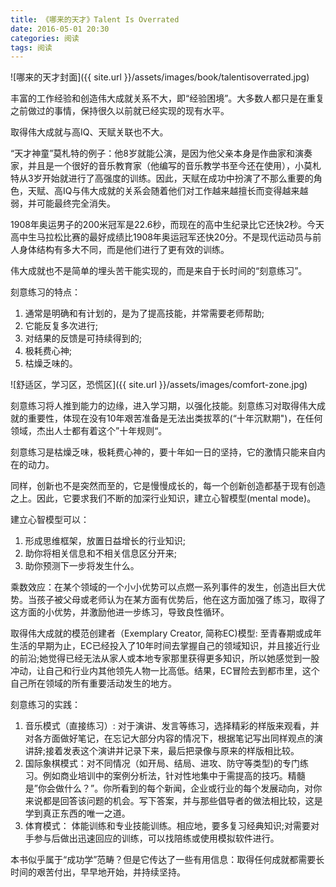 ```yaml
---
title: 《哪来的天才》Talent Is Overrated
date: 2016-05-01 20:30
categories: 阅读
tags: 阅读
---
```


![哪来的天才封面]({{ site.url }}/assets/images/book/talentisoverrated.jpg)

丰富的工作经验和创造伟大成就关系不大，即“经验困境”。大多数人都只是在重复之前做过的事情，保持很久以前就已经实现的现有水平。

取得伟大成就与高IQ、天赋关联也不大。

“天才神童”莫札特的例子：他8岁就能公演，是因为他父亲本身是作曲家和演奏家，并且是一个很好的音乐教育家（他编写的音乐教学书至今还在使用），小莫札特从3岁开始就进行了高强度的训练。因此，天赋在成功中扮演了不那么重要的角色，天赋、高IQ与伟大成就的关系会随着他们对工作越来越擅长而变得越来越弱，并可能最终完全消失。

1908年奥运男子的200米冠军是22.6秒，而现在的高中生纪录比它还快2秒。今天高中生马拉松比赛的最好成绩比1908年奥运冠军还快20分。不是现代运动员与前人身体结构有多大不同，而是他们进行了更有效的训练。

伟大成就也不是简单的埋头苦干能实现的，而是来自于长时间的“刻意练习”。

刻意练习的特点：

1. 通常是明确和有计划的，是为了提高技能，并常需要老师帮助;
1. 它能反复多次进行;
1. 对结果的反馈是可持续得到的;
1. 极耗费心神;
1. 枯燥乏味的。

![舒适区，学习区，恐慌区]({{ site.url }}/assets/images/comfort-zone.jpg)

刻意练习将人推到能力的边缘，进入学习期，以强化技能。刻意练习对取得伟大成就的重要性，体现在没有10年艰苦准备是无法出类拔萃的(“十年沉默期")，在任何领域，杰出人士都有着这个”十年规则“。

刻意练习是枯燥乏味，极耗费心神的，要十年如一日的坚持，它的激情只能来自内在的动力。

同样，创新也不是突然而至的，它是慢慢成长的，每一个创新创造都基于现有创造之上。因此，它要求我们不断的加深行业知识，建立心智模型(mental mode)。

建立心智模型可以：

1. 形成思维框架，放置日益增长的行业知识;
1. 助你将相关信息和不相关信息区分开来;
1. 助你预测下一步将发生什么。

乘数效应：在某个领域的一个小小优势可以点燃一系列事件的发生，创造出巨大优势。当孩子被父母或老师认为在某方面有优势后，他在这方面加强了练习，取得了这方面的小优势，并激励他进一步练习，导致良性循环。

取得伟大成就的模范创建者（Exemplary Creator, 简称EC)模型: 至青春期或成年生活的早期为止，EC已经投入了10年时间去掌握自己的领域知识，并且接近行业的前沿;她觉得已经无法从家人或本地专家那里获得更多知识，所以她感觉到一股冲动，让自己和行业内其他领先人物一比高低。结果，EC冒险去到都市里，这个自己所在领域的所有重要活动发生的地方。

刻意练习的实践：

1. 音乐模式（直接练习）: 对于演讲、发言等练习，选择精彩的样版来观看，并对各方面做好笔记，在忘记大部分内容的情况下，根据笔记写出同样观点的演讲辞;接着发表这个演讲并记录下来，最后把录像与原来的样版相比较。
2. 国际象棋模式：对不同情况（如开局、结局、进攻、防守等类型)的专门练习。例如商业培训中的案例分析法，针对性地集中于需提高的技巧。精髓是”你会做什么？”。你所看到的每个新闻，企业或行业的每个发展动向，对你来说都是回答该问题的机会。写下答案，并与那些倡导者的做法相比较，这是学到真正东西的唯一之道。
3. 体育模式： 体能训练和专业技能训练。相应地，要多复习经典知识;对需要对手参与后做出迅速回应的训练，可以找陪练或使用模拟软件进行。

本书似乎属于“成功学”范畴？但是它传达了一些有用信息：取得任何成就都需要长时间的艰苦付出，早早地开始，并持续坚持。
